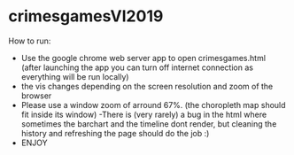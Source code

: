 # crimesgamesVI2019
How to run:
- Use the google chrome web server app to open crimesgames.html (after launching the app you can turn off internet connection as everything will be run locally)
- the vis changes depending on the screen resolution and zoom of the browser
- Please use a window zoom of arround 67%. (the choropleth map should fit inside its window)
-There is (very rarely) a bug in the html where sometimes the barchart and the timeline dont render, but cleaning the history and refreshing the page should do the job :)
- ENJOY